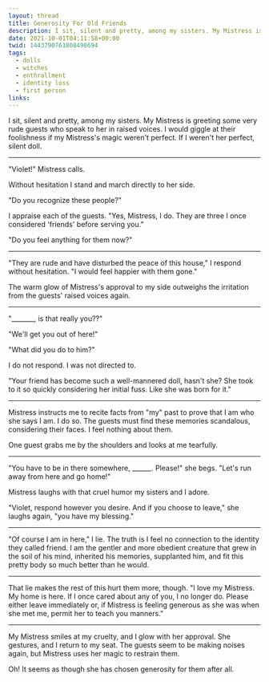 ```yaml
---
layout: thread
title: Generosity For Old Friends
description: I sit, silent and pretty, among my sisters. My Mistress is greeting some very rude guests who speak to her in raised voices. I would giggle at their foolishness if my Mistress's magic weren't perfect. If I weren't her perfect, silent doll.
date: 2021-10-01T04:11:58+00:00
twid: 1443790761808498694
tags:
  - dolls
  - witches
  - enthrallment
  - identity loss
  - first person
links:
---
```

<article class="thread">
<section class="tweet">
<p>I sit, silent and pretty, among my sisters. My Mistress is greeting some very rude guests who speak to her in raised voices. I would giggle at their foolishness if my Mistress's magic weren't perfect. If I weren't her perfect, silent doll.</p>
</section>
<hr class="tweet_sep">
<section class="tweet">
<p>"Violet!" Mistress calls.</p>
<p>Without hesitation I stand and march directly to her side.</p>
<p>"Do you recognize these people?"</p>
<p>I appraise each of the guests. "Yes, Mistress, I do. They are three I once considered 'friends' before serving you."</p>
<p>"Do you feel anything for them now?"</p>
</section>
<hr class="tweet_sep">
<section class="tweet">
<p>"They are rude and have disturbed the peace of this house," I respond without hesitation. "I would feel happier with them gone."</p>
<p>The warm glow of Mistress's approval to my side outweighs the irritation from the guests' raised voices again.</p>
</section>
<hr class="tweet_sep">
<section class="tweet">
<p>"_______, is that really you??"</p>
<p>"We'll get you out of here!"</p>
<p>"What did you do to him?"</p>
<p>I do not respond. I was not directed to.</p>
<p>"Your friend has become such a well-mannered doll, hasn't she? She took to it so quickly considering her initial fuss. Like she was born for it."</p>
</section>
<hr class="tweet_sep">
<section class="tweet">
<p>Mistress instructs me to recite facts from "my" past to prove that I am who she says I am. I do so. The guests must find these memories scandalous, considering their faces. I feel nothing about them.</p>
<p>One guest grabs me by the shoulders and looks at me tearfully.</p>
</section>
<hr class="tweet_sep">
<section class="tweet">
<p>"You have to be in there somewhere, ______. Please!" she begs. "Let's run away from here and go home!"</p>
<p>Mistress laughs with that cruel humor my sisters and I adore.</p>
<p>"Violet, respond however you desire. And if you choose to leave," she laughs again, "you have my blessing."</p>
</section>
<hr class="tweet_sep">
<section class="tweet">
<p>"Of course I am in here," I lie. The truth is I feel no connection to the identity they called friend. I am the gentler and more obedient creature that grew in the soil of his mind, inherited his memories, supplanted him, and fit this pretty body so much better than he would.</p>
</section>
<hr class="tweet_sep">
<section class="tweet">
<p>That lie makes the rest of this hurt them more, though. "I love my Mistress. My home is here. If I once cared about any of you, I no longer do. Please either leave immediately or, if Mistress is feeling generous as she was when she met me, permit her to teach you manners."</p>
</section>
<hr class="tweet_sep">
<section class="tweet">
<p>My Mistress smiles at my cruelty, and I glow with her approval. She gestures, and I return to my seat. The guests seem to be making noises again, but Mistress uses her magic to restrain them.</p>
<p>Oh! It seems as though she has chosen generosity for them after all.</p>
</section>
</article>

